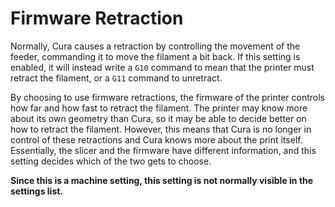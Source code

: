 Firmware Retraction
====
Normally, Cura causes a retraction by controlling the movement of the feeder, commanding it to move the filament a bit back. If this setting is enabled, it will instead write a `G10` command to mean that the printer must retract the filament, or a `G11` command to unretract.

By choosing to use firmware retractions, the firmware of the printer controls how far and how fast to retract the filament. The printer may know more about its own geometry than Cura, so it may be able to decide better on how to retract the filament. However, this means that Cura is no longer in control of these retractions and Cura knows more about the print itself. Essentially, the slicer and the firmware have different information, and this setting decides which of the two gets to choose.

**Since this is a machine setting, this setting is not normally visible in the settings list.**